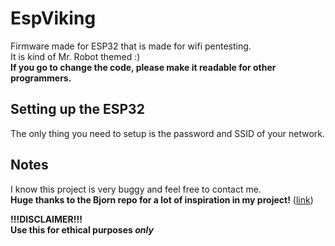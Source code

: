 # EspViking
Firmware made for ESP32 that is made for wifi pentesting.  
It is kind of Mr. Robot themed :)  
**If you go to change the code, please make it readable for other programmers.**

## Setting up the ESP32
The only thing you need to setup is the password and SSID of your network.  

## Notes
I know this project is very buggy and feel free to contact me.  
**Huge thanks to the Bjorn repo for a lot of inspiration in my project!** ([link](https://github.com/infinition/Bjorn/))


**!!!DISCLAIMER!!!**  
**Use this for ethical purposes *only***

